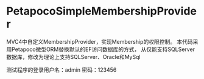 # PetapocoSimpleMembershipProvider
MVC4中自定义MembershipProvider，实现Membership的权限控制。
本代码采用Petapoco微型ORM替换默认的EF访问数据库的方式，
从仅能支持SQLServer数据库，修改为理论上支持SQLServer、Oracle和MySql


测试程序的登录用户名：admin
密码：123456

